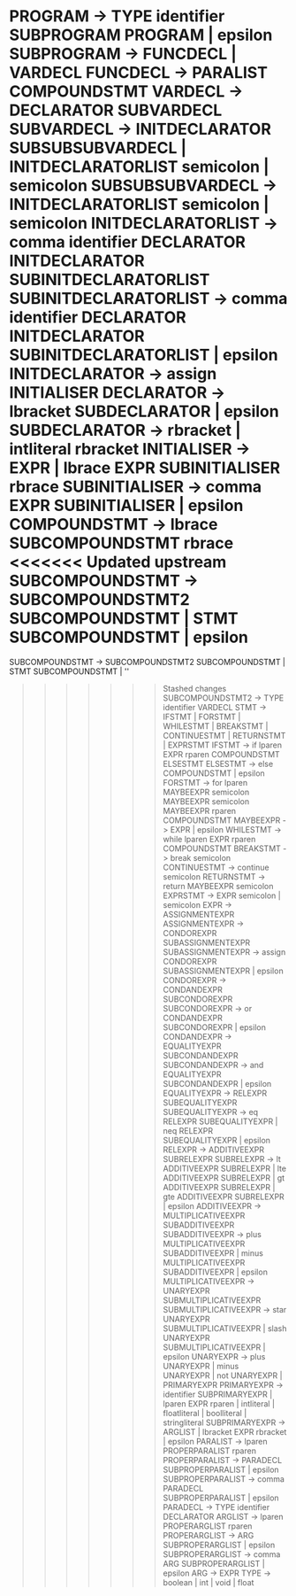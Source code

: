 PROGRAM                         -> TYPE identifier SUBPROGRAM PROGRAM | epsilon
SUBPROGRAM                      -> FUNCDECL | VARDECL
FUNCDECL                        -> PARALIST COMPOUNDSTMT
VARDECL                         -> DECLARATOR SUBVARDECL
SUBVARDECL                      -> INITDECLARATOR SUBSUBSUBVARDECL | INITDECLARATORLIST semicolon | semicolon
SUBSUBSUBVARDECL                -> INITDECLARATORLIST semicolon | semicolon
INITDECLARATORLIST              -> comma identifier DECLARATOR INITDECLARATOR SUBINITDECLARATORLIST
SUBINITDECLARATORLIST           -> comma identifier DECLARATOR INITDECLARATOR SUBINITDECLARATORLIST | epsilon
INITDECLARATOR                  -> assign INITIALISER
DECLARATOR                      -> lbracket SUBDECLARATOR | epsilon
SUBDECLARATOR                   -> rbracket | intliteral rbracket
INITIALISER                     -> EXPR | lbrace EXPR SUBINITIALISER rbrace
SUBINITIALISER                  -> comma EXPR SUBINITIALISER | epsilon
COMPOUNDSTMT                    -> lbrace SUBCOMPOUNDSTMT rbrace
<<<<<<< Updated upstream
SUBCOMPOUNDSTMT                 -> SUBCOMPOUNDSTMT2 SUBCOMPOUNDSTMT | STMT SUBCOMPOUNDSTMT | epsilon
=======
SUBCOMPOUNDSTMT                 -> SUBCOMPOUNDSTMT2 SUBCOMPOUNDSTMT | STMT SUBCOMPOUNDSTMT | ''
>>>>>>> Stashed changes
SUBCOMPOUNDSTMT2                -> TYPE identifier VARDECL
STMT                            -> IFSTMT | FORSTMT | WHILESTMT | BREAKSTMT | CONTINUESTMT | RETURNSTMT | EXPRSTMT
IFSTMT                          -> if lparen EXPR rparen COMPOUNDSTMT ELSESTMT
ELSESTMT                        -> else COMPOUNDSTMT | epsilon
FORSTMT                         -> for lparen MAYBEEXPR semicolon MAYBEEXPR semicolon MAYBEEXPR rparen COMPOUNDSTMT
MAYBEEXPR                       -> EXPR | epsilon
WHILESTMT                       -> while lparen EXPR rparen COMPOUNDSTMT
BREAKSTMT                       -> break semicolon
CONTINUESTMT                    -> continue semicolon
RETURNSTMT                      -> return MAYBEEXPR semicolon
EXPRSTMT                        -> EXPR semicolon | semicolon
EXPR                            -> ASSIGNMENTEXPR
ASSIGNMENTEXPR                  -> CONDOREXPR SUBASSIGNMENTEXPR
SUBASSIGNMENTEXPR               -> assign CONDOREXPR SUBASSIGNMENTEXPR | epsilon
CONDOREXPR                      -> CONDANDEXPR SUBCONDOREXPR
SUBCONDOREXPR                   -> or CONDANDEXPR SUBCONDOREXPR | epsilon
CONDANDEXPR                     -> EQUALITYEXPR SUBCONDANDEXPR
SUBCONDANDEXPR                  -> and EQUALITYEXPR SUBCONDANDEXPR | epsilon
EQUALITYEXPR                    -> RELEXPR SUBEQUALITYEXPR
SUBEQUALITYEXPR                 -> eq RELEXPR SUBEQUALITYEXPR | neq RELEXPR SUBEQUALITYEXPR | epsilon
RELEXPR                         -> ADDITIVEEXPR SUBRELEXPR
SUBRELEXPR                      -> lt ADDITIVEEXPR SUBRELEXPR | lte ADDITIVEEXPR SUBRELEXPR | gt ADDITIVEEXPR SUBRELEXPR | gte ADDITIVEEXPR SUBRELEXPR | epsilon
ADDITIVEEXPR                    -> MULTIPLICATIVEEXPR SUBADDITIVEEXPR
SUBADDITIVEEXPR                 -> plus MULTIPLICATIVEEXPR SUBADDITIVEEXPR | minus MULTIPLICATIVEEXPR SUBADDITIVEEXPR | epsilon
MULTIPLICATIVEEXPR              -> UNARYEXPR SUBMULTIPLICATIVEEXPR
SUBMULTIPLICATIVEEXPR           -> star UNARYEXPR SUBMULTIPLICATIVEEXPR | slash UNARYEXPR SUBMULTIPLICATIVEEXPR | epsilon
UNARYEXPR                       -> plus UNARYEXPR | minus UNARYEXPR | not UNARYEXPR | PRIMARYEXPR
PRIMARYEXPR                     -> identifier SUBPRIMARYEXPR | lparen EXPR rparen | intliteral | floatliteral | boolliteral | stringliteral
SUBPRIMARYEXPR                  -> ARGLIST | lbracket EXPR rbracket | epsilon
PARALIST                        -> lparen PROPERPARALIST rparen
PROPERPARALIST                  -> PARADECL SUBPROPERPARALIST | epsilon
SUBPROPERPARALIST               -> comma PARADECL SUBPROPERPARALIST | epsilon
PARADECL                        -> TYPE identifier DECLARATOR
ARGLIST                         -> lparen PROPERARGLIST rparen
PROPERARGLIST                   -> ARG SUBPROPERARGLIST | epsilon
SUBPROPERARGLIST                -> comma ARG SUBPROPERARGLIST | epsilon
ARG                             -> EXPR
TYPE                            -> boolean | int | void | float
